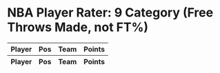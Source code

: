 <script type="text/javascript" charset="utf8" src="//code.jquery.com/jquery-1.10.2.min.js"></script>
<script type="text/javascript" charset="utf8" src="//cdn.datatables.net/1.10.7/js/jquery.dataTables.js"></script>
<link rel="stylesheet" type="text/css" href="//cdn.datatables.net/1.10.7/css/jquery.dataTables.css">

<script type="text/javascript">
var url = "https://raw.githubusercontent.com/sansbacon/nbapr/main/data/player-rater-9catftm.json";
$(document).ready(function() {
  var oTable = $('#pr').DataTable( {
    "ajax": url,
    "iDisplayLength": 250,
    "dom": '<"pull-left"f><"pull-right"l>t',
    "order": [3, 'desc'],
    "columnDefs": [
        {"className": "dt-center", "targets": "_all"}
      ]
    } );

  oTable.$('th').tooltip( {
      "delay": 0,
      "track": true,
      "fade": 250
  } );

  $.fn.dataTable.ext.errMode = 'none';
  $('#pr')
    .on( 'error.dt', function ( e, settings, techNote, message ) {
    console.log( 'An error has been reported by DataTables: ', message );
    alert('Request failed: please use valid values');
  }).DataTable();
});
</script>

# NBA Player Rater: 9 Category (Free Throws Made, not FT%)

<table id="pr" class="display">
    <thead>
        <tr>
            <th>Player</th>
            <th>Pos</th>
            <th>Team</th>
            <th>Points</th>
        </tr>
    </thead>
    <tfoot>
        <tr>
            <th>Player</th>
            <th>Pos</th>
            <th>Team</th>
            <th>Points</th>
        </tr>
    </tfoot>
</table>
